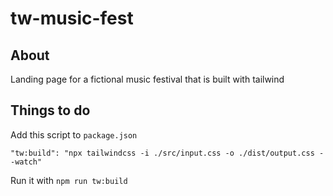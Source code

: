 # tw-music-fest

## About

Landing page for a fictional music festival that is built with tailwind

## Things to do

Add this script to `package.json`

`"tw:build": "npx tailwindcss -i ./src/input.css -o ./dist/output.css --watch"`

Run it with `npm run tw:build`
